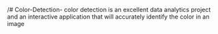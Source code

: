 /# Color-Detection-
color detection is an excellent data analytics project and an interactive application that will accurately identify the color in an image
